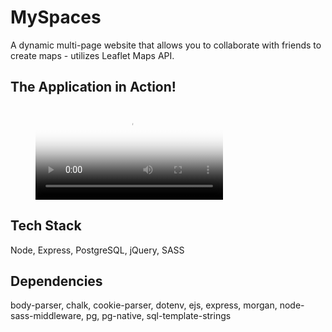 # MySpaces

A dynamic multi-page website that allows you to collaborate with friends to create maps - utilizes Leaflet Maps API.

## The Application in Action!

<figure class="video_container">
  <video controls="true" allowfullscreen="true" poster="./public/images/MySpaces.webm">
    <source src="./public/images/MySpaces.webm" type="video/webm">
  </video>
</figure>

## Tech Stack

Node, Express, PostgreSQL, jQuery, SASS

## Dependencies

body-parser, chalk, cookie-parser, dotenv, ejs, express, morgan, node-sass-middleware, pg, pg-native, sql-template-strings
